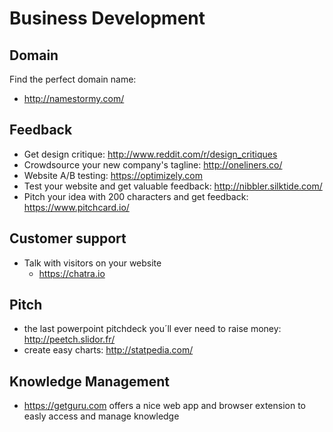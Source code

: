 # Business Development

## Domain
Find the perfect domain name:

- http://namestormy.com/

## Feedback
- Get design critique: http://www.reddit.com/r/design_critiques 
- Crowdsource your new company's tagline: http://oneliners.co/
- Website A/B testing: https://optimizely.com
- Test your website and get valuable feedback: http://nibbler.silktide.com/
- Pitch your idea with 200 characters and get feedback: https://www.pitchcard.io/

## Customer support
- Talk with visitors on your website
  - https://chatra.io

## Pitch
- the last powerpoint pitchdeck you´ll ever need to raise money: http://peetch.slidor.fr/
- create easy charts: http://statpedia.com/

## Knowledge Management
- https://getguru.com offers a nice web app and browser extension to easly access and manage knowledge

